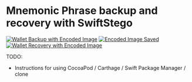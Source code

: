 # Mnemonic Phrase backup and recovery with SwiftStego

[![Wallet Backup with Encoded Image](https://s17.postimg.org/4bgsl5mz3/Simulator_Screen_Shot_-_i_Phone_7_-_2018-01-14_at_11.57.51.png)](https://www.youtube.com/watch?v=A55hTTOWK0w) [![Encoded Image Saved](https://s17.postimg.org/fb1zwrl3z/Simulator_Screen_Shot_-_i_Phone_7_-_2018-01-14_at_12.07.26.png)](https://www.youtube.com/watch?v=A55hTTOWK0w) [![Wallet Recovery with Encoded Image](https://s18.postimg.org/t5z8139tl/Simulator_Screen_Shot_-_i_Phone_7_-_2018-01-14_at_11.53.35.png)](https://www.youtube.com/watch?v=A55hTTOWK0w)


TODO:
- Instructions for using CocoaPod / Carthage / Swift Package Manager / clone
